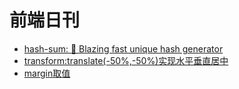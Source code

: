 # 前端日刊

* [hash-sum: 🎊 Blazing fast unique hash generator](https://github.com/bevacqua/hash-sum)
* [transform:translate(-50%,-50%)实现水平垂直居中](https://blog.csdn.net/weixin_38203203/article/details/86542250)
* [margin取值](https://developer.mozilla.org/zh-CN/docs/Web/CSS/margin)
